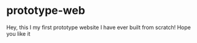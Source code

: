 # prototype-web
<body>
<p>Hey, this I my first prototype website I have ever built from scratch! Hope you like it
</p>
<imgscr"https://cdn.shopify.com/s/files/1/0277/0583/products/BMTH-040_AMAZ_STORE_POSTERS_HOPE_1024x1024.jpg?v=1384209057"/>
